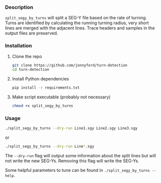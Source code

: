 ### Description

`split_segy_by_turns` will split a SEG-Y file based on the rate of turning.
Turns are identified by calculating the running turning radius, very short lines
are merged with the adjacent lines.
Trace headers and samples in the output files are preserved.

### Installation

1. Clone the repo
   ```sh
   git clone https://github.com/jonnyford/turn-detection
   cd turn-detection
   ```
2. Install Python dependencies
   ```sh
   pip install -r requirements.txt
   ```
3. Make script executable (probably not necessary)
   ```sh
   chmod +x split_segy_by_turns
   ```

### Usage

```sh
./split_segy_by_turns --dry-run Line1.sgy Line2.sgy Line3.sgy
```
or
```sh
./split_segy_by_turns --dry-run Line*.sgy
```
The `--dry-run` flag will output some information about the split lines but will not
write the new SEG-Ys. Removing this flag will write the SEG-Ys.

Some helpful parameters to tune can be found in `./split_segy_by_turns --help`.